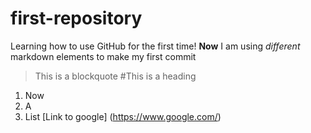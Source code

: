 # first-repository
Learning how to use GitHub for the first time!
**Now** I am using *different* markdown elements to make my first commit
>This is a blockquote
#This is a heading
1. Now 
2. A 
3. List
[Link to google] (https://www.google.com/)
